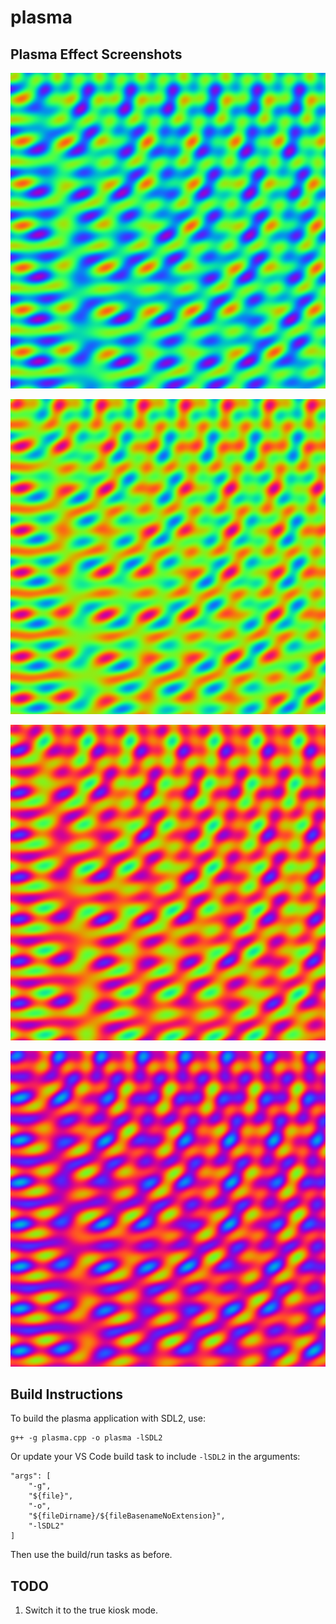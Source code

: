 # plasma

## Plasma Effect Screenshots

![Plasma 2](docs/images/plasma2.png)

![Plasma 3](docs/images/plasma3.png)

![Plasma 4](docs/images/plasma4.png)

![Plasma 5](docs/images/plasma5.png)


## Build Instructions

To build the plasma application with SDL2, use:

```
g++ -g plasma.cpp -o plasma -lSDL2
```

Or update your VS Code build task to include `-lSDL2` in the arguments:

```
"args": [
    "-g",
    "${file}",
    "-o",
    "${fileDirname}/${fileBasenameNoExtension}",
    "-lSDL2"
]
```

Then use the build/run tasks as before.

## TODO

1. Switch it to the true kiosk mode.